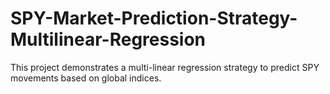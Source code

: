 # SPY-Market-Prediction-Strategy-Multilinear-Regression
This project demonstrates a multi-linear regression strategy to predict SPY movements based on global indices.
